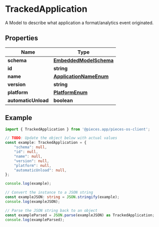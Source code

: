 
# TrackedApplication

A Model to describe what application a format/analytics event originated.

## Properties

Name | Type
------------ | -------------
**schema** | [**EmbeddedModelSchema**](EmbeddedModelSchema)
**id** | **string**
**name** | [**ApplicationNameEnum**](ApplicationNameEnum)
**version** | **string**
**platform** | [**PlatformEnum**](PlatformEnum)
**automaticUnload** | **boolean**

## Example

```typescript
import { TrackedApplication } from '@pieces.app/pieces-os-client';

// TODO: Update the object below with actual values
const example: TrackedApplication = {
    "schema": null,
    "id": null,
    "name": null,
    "version": null,
    "platform": null,
    "automaticUnload": null,
};

console.log(example);

// Convert the instance to a JSON string
const exampleJSON: string = JSON.stringify(example);
console.log(exampleJSON);

// Parse the JSON string back to an object
const exampleParsed = JSON.parse(exampleJSON) as TrackedApplication;
console.log(exampleParsed);
```



